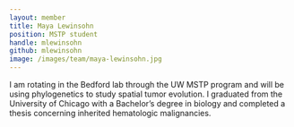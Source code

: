 ```yaml
---
layout: member
title: Maya Lewinsohn
position: MSTP student
handle: mlewinsohn
github: mlewinsohn
image: /images/team/maya-lewinsohn.jpg
---
```


I am rotating in the Bedford lab through the UW MSTP program and will be using phylogenetics to study spatial tumor evolution. I graduated from the University of Chicago with a Bachelor’s degree in biology and completed a thesis concerning inherited hematologic malignancies.
